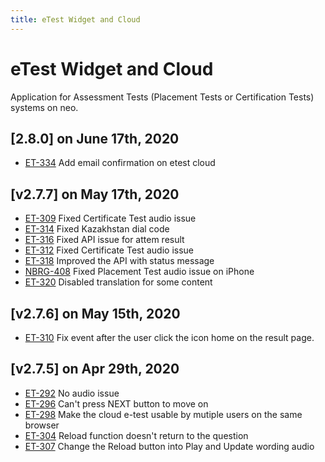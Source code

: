 ```yaml
---
title: eTest Widget and Cloud
---
```


# eTest Widget and Cloud
Application for Assessment Tests (Placement Tests or Certification Tests) systems on neo.

## [2.8.0] on June 17th, 2020
- [ET-334](https://dyned.myjetbrains.com/youtrack/issue/ET-334) Add email confirmation on etest cloud

## [v2.7.7] on May 17th, 2020
- [ET-309](https://dyned.myjetbrains.com/youtrack/issue/ET-309) Fixed Certificate Test audio issue 
- [ET-314](https://dyned.myjetbrains.com/youtrack/issue/ET-314) Fixed Kazakhstan dial code
- [ET-316](https://dyned.myjetbrains.com/youtrack/issue/ET-316) Fixed API issue for attem result
- [ET-312](https://dyned.myjetbrains.com/youtrack/issue/ET-312) Fixed Certificate Test audio issue
- [ET-318](https://dyned.myjetbrains.com/youtrack/issue/ET-318) Improved the API with status message 
- [NBRG-408](https://dyned.myjetbrains.com/youtrack/issue/NBRG-408) Fixed Placement Test audio issue on iPhone
- [ET-320](https://dyned.myjetbrains.com/youtrack/issue/ET-320) Disabled translation for some content

## [v2.7.6] on May 15th, 2020
- [ET-310](https://dyned.myjetbrains.com/youtrack/issue/ET-310) Fix event after the user click the icon home on the result page.

## [v2.7.5] on Apr 29th, 2020
- [ET-292](https://dyned.myjetbrains.com/youtrack/issue/ET-292) No audio issue
- [ET-296](https://dyned.myjetbrains.com/youtrack/issue/ET-296) Can't press NEXT button to move on
- [ET-298](https://dyned.myjetbrains.com/youtrack/issue/ET-298) Make the cloud e-test usable by mutiple users on the same browser
- [ET-304](https://dyned.myjetbrains.com/youtrack/issue/ET-304) Reload function doesn't return to the question
- [ET-307](https://dyned.myjetbrains.com/youtrack/issue/ET-407) Change the Reload button into Play and Update wording audio